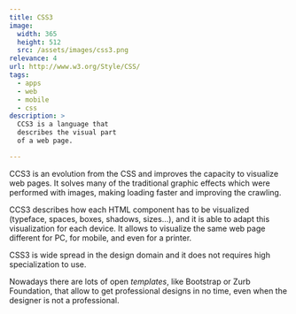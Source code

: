 ```yaml
---
title: CSS3
image: 
  width: 365
  height: 512
  src: /assets/images/css3.png
relevance: 4
url: http://www.w3.org/Style/CSS/
tags:
  - apps
  - web
  - mobile
  - css
description: >
  CCS3 is a language that
  describes the visual part
  of a web page.

---
```

CCS3 is an evolution from the CSS 
and improves the capacity to visualize web pages.
It solves many of the traditional graphic effects 
which were performed with images, making
loading faster and improving the crawling.

CCS3 describes how each HTML component
has to be visualized
(typeface, spaces, boxes, shadows, sizes...),
and it is able to adapt this visualization for each device.
It allows to visualize the same web page
different for PC, for mobile, and 
even for a printer.

CSS3 is wide spread in the design domain
and it does not requires high specialization to use.

Nowadays there are lots of open *templates*,
like Bootstrap or Zurb Foundation, that
allow to get professional designs in no time,
even when the designer is not a professional.
